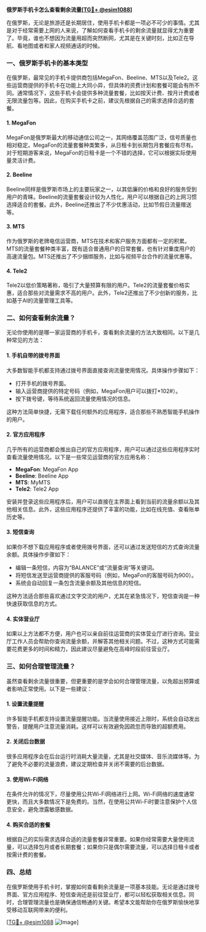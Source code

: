 **俄罗斯手机卡怎么查看剩余流量[[TG💪+ @esim1088](https://t.me/s/esim1088)]**

在俄罗斯，无论是旅游还是长期居住，使用手机卡都是一项必不可少的事情。尤其是对于经常需要上网的人来说，了解如何查看手机卡的剩余流量就显得尤为重要了。毕竟，谁也不想因为流量用超而突然断网，尤其是在关键时刻，比如正在导航、看地图或者和家人视频通话的时候。

### 一、俄罗斯手机卡的基本类型

在俄罗斯，最常见的手机卡提供商包括MegaFon、Beeline、MTS以及Tele2。这些运营商提供的手机卡在功能上大同小异，但具体的资费计划和套餐可能会有所不同。通常情况下，这些手机卡会提供多种流量套餐，比如按天计费、按月计费或者无限流量包等。因此，在购买手机卡之前，建议先根据自己的需求选择合适的套餐。

#### 1. MegaFon
MegaFon是俄罗斯最大的移动通信公司之一，其网络覆盖范围广泛，信号质量也相对稳定。MegaFon的流量套餐种类繁多，从日租卡到长期包月套餐应有尽有。对于短期游客来说，MegaFon的日租卡是一个不错的选择，它可以根据实际使用量灵活计费。

#### 2. Beeline
Beeline同样是俄罗斯市场上的主要玩家之一，以其低廉的价格和良好的服务受到用户的青睐。Beeline的流量套餐设计较为人性化，用户可以根据自己的上网习惯选择适合的套餐。此外，Beeline还推出了不少优惠活动，比如节假日流量赠送等。

#### 3. MTS
作为俄罗斯的老牌电信运营商，MTS在技术和客户服务方面都有一定的积累。MTS的流量套餐种类丰富，既有适合普通用户的日常套餐，也有针对重度用户的高速流量包。MTS还推出了不少捆绑服务，比如与视频平台合作的流量优惠等。

#### 4. Tele2
Tele2以低价策略著称，吸引了大量预算有限的用户。Tele2的流量套餐价格实惠，适合那些对流量需求不高的用户。此外，Tele2还推出了不少创新的服务，比如基于AI的流量管理工具等。

### 二、如何查看剩余流量？

无论你使用的是哪一家运营商的手机卡，查看剩余流量的方法大致相同。以下是几种常见的方法：

#### 1. 手机自带的拨号界面
大多数智能手机都支持通过拨号界面直接查询流量使用情况。具体操作步骤如下：
- 打开手机的拨号界面。
- 输入运营商提供的特定号码（例如，MegaFon用户可以拨打*102#）。
- 按下拨号键，等待系统返回流量使用情况的信息。

这种方法简单快捷，无需下载任何额外的应用程序，适合那些不熟悉智能手机操作的用户。

#### 2. 官方应用程序
几乎所有的运营商都会推出自己的官方应用程序，用户可以通过这些应用程序实时查看流量使用情况。以下是一些常见运营商的官方应用名称：
- **MegaFon**: MegaFon App
- **Beeline**: Beeline App
- **MTS**: MyMTS
- **Tele2**: Tele2 App

安装并登录这些应用程序后，用户可以直接在主界面上看到当前的流量余额以及其他相关信息。此外，这些应用程序还提供了丰富的功能，比如在线充值、查看账单历史等。

#### 3. 短信查询
如果你不想下载应用程序或者使用拨号界面，还可以通过发送短信的方式查询流量余额。具体操作步骤如下：
- 编辑一条短信，内容为“BALANCE”或“流量查询”等关键词。
- 将短信发送至运营商提供的客服号码（例如，MegaFon的客服号码为900）。
- 系统会自动回复一条包含流量余额及其他信息的短信。

这种方法适合那些喜欢通过文字交流的用户，尤其在紧急情况下，短信查询是一种快速获取信息的方式。

#### 4. 实体营业厅
如果以上方法都不方便，用户也可以亲自前往运营商的实体营业厅进行咨询。营业厅工作人员会帮助你查询流量余额，并解答其他相关问题。不过，这种方式可能需要花费更多的时间和精力，因此建议尽量避免在高峰时段前往营业厅。

### 三、如何合理管理流量？

虽然查看剩余流量很重要，但更重要的是学会如何合理管理流量，以免超出预算或者影响正常使用。以下是一些建议：

#### 1. 设置流量提醒
许多智能手机都支持设置流量提醒功能。当流量使用接近上限时，系统会自动发出警告，提醒用户注意流量消耗。这样可以有效避免因疏忽而导致的超额费用。

#### 2. 关闭后台数据
很多应用程序会在后台运行时消耗大量流量，尤其是社交媒体、音乐流媒体等。为了避免不必要的流量浪费，建议定期检查并关闭不需要的后台数据。

#### 3. 使用Wi-Fi网络
在条件允许的情况下，尽量使用公共Wi-Fi网络进行上网。Wi-Fi网络的速度通常更快，而且大多数情况下是免费的。当然，在使用公共Wi-Fi时要注意保护个人信息安全，避免泄露敏感数据。

#### 4. 购买合适的套餐
根据自己的实际需求选择合适的流量套餐非常重要。如果你经常需要大量使用流量，可以选择包月或者长期套餐；如果你只是偶尔需要流量，可以选择日租卡或者按需计费的套餐。

### 四、总结

在俄罗斯使用手机卡时，掌握如何查看剩余流量是一项基本技能。无论是通过拨号界面、官方应用程序、短信查询还是前往营业厅，都可以轻松获取相关信息。同时，合理管理流量也是确保通信畅通的关键。希望本文能帮助你在俄罗斯愉快地享受移动互联网带来的便利。

[[TG💪+ @esim1088](https://t.me/s/esim1088) ![Image](https://i.postimg.cc/4NQfJmqS/Snipaste-2025-05-13-00-14-12.png)]